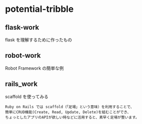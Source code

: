# potential-tribble

## flask-work

flask を理解するために作ったもの

## robot-work

Robot Framework の簡単な例

## rails_work

scaffold を使ってみる
```
Ruby on Rails では scaffold（「足場」という意味）を利用することで、
簡単にCRUD機能(Create, Read, Update, Delete)を組むことができ、
ちょっとしたアプリのAPIが欲しい時などに活用すると、素早く足場が整います。
```
